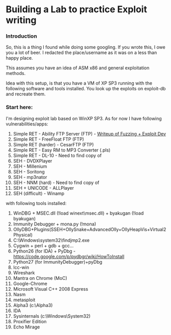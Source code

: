 # Building a Lab to practice Exploit writing

### Introduction

So, this is a thing I found while doing some googling. If you wrote this, I owe
you a lot of beer. I redacted the place/username as it was on a less than happy
place.

This assumes you have an idea of ASM x86 and general exploitation methods.

Idea with this setup, is that you have a VM of XP SP3 running with the following
software and tools installed. You look up the exploits on exploit-db and
recreate them.

### Start here:

I'm designing exploit lab based on WinXP SP3. As for now I have following
vulnerabilities/apps:

1. Simple RET - Ability FTP Server (FTP) -
   [Writeup of Fuzzing + Exploit Dev](http://infamoussyn.com/2013/03/17/exploit-discovery-ability-ftp-server-2-34/)
2. Simple RET - FreeFloat FTP (FTP)
3. Simple RET (harder) - CesarFTP (FTP)
4. Simple RET - Easy RM to MP3 Converter (.pls)
5. Simple RET - DL-10 - Need to find copy of
6. SEH - DVDXPlayer
7. SEH - Millenium
8. SEH - Soritong
9. SEH - mp3nator
10. SEH - NNM (hard) - Need to find copy of
11. SEH + UNICODE - ALLPlayer
12. SEH (difficult) - Winamp

with following tools installed:

1. WinDBG + MSEC.dll (!load winext\msec.dll) + byakugan (!load byakugan)
2. Immunity Debugger + mona.py (!mona)
3. OllyDBG+Plugins(SSEH+OllySnake+AdvancedOlly+OllyHeapVis+Virtual2Physical)
4. C:\Windows\system32\findjmp2.exe
5. Cygwin + perl + gdb + gcc...
6. Python26 (for IDA) + PyDbg -
   https://code.google.com/p/pydbgr/wiki/HowToInstall
7. Python27 (for ImmunityDebugger)+pyDbg
8. lcc-win
9. Wireshark
10. Mantra on Chrome (MoC)
11. Google-Chrome
12. Microsoft Visual C++ 2008 Express
13. Nasm
14. metasploit
15. Alpha3 (c:\Alpha3)
16. IDA
17. Sysinternals (c:\Windows\System32)
18. Proxifier Edition
19. Echo Mirage
